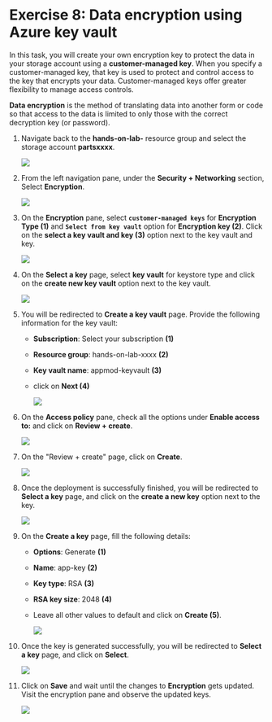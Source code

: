 # Exercise 8: Data encryption using Azure key vault

In this task, you will create your own encryption key to protect the data in your storage account using a **customer-managed key**. When you specify a customer-managed key, that key is used to protect and control access to the key that encrypts your data. Customer-managed keys offer greater flexibility to manage access controls. 

**Data encryption** is the method of translating data into another form or code so that access to the data is limited to only those with the correct decryption key (or password). 

1. Navigate back to the **hands-on-lab-** resource group and select the storage account **partsxxxx**.

   ![](media/lab8_01.png)
   
2. From the left navigation pane, under the **Security + Networking** section, Select **Encryption**.

   ![](media/lab8_02.png)
   
3. On the **Encryption** pane, select **`customer-managed keys`** for **Encryption Type (1)** and **`Select from key vault`** option for **Encryption key (2)**. Click on the **select a key vault and key (3)** option next to the key vault and key.

   ![](media/lab8_03.png)
   
4. On the **Select a key** page, select **key vault** for keystore type and click on the **create new key vault** option next to the key vault.

   ![](media/ex5-task4-03.png)
   
5. You will be redirected to **Create a key vault** page. Provide the following information for the key vault:

   - **Subscription**: Select your subscription **(1)**
   
   - **Resource group**: hands-on-lab-xxxx **(2)**
   
   - **Key vault name**: appmod-keyvault **(3)**
   
   - click on **Next (4)**
  
     ![](media/lab8_04.png)
  
6. On the **Access policy** pane, check all the options under **Enable access to:** and click on **Review + create**.

   ![](media/lab8_05.png)
   
7. On the "Review + create" page, click on **Create**.

   ![](media/lab8_06.png)
  
7. Once the deployment is successfully finished, you will be redirected to **Select a key** page, and click on the **create a new key** option next to the key.

   ![](media/lab8_07.png)
  
8. On the **Create a key** page, fill the following details:

   - **Options**: Generate **(1)**
   
   - **Name**: app-key **(2)**
   
   - **Key type**: RSA **(3)**
   
   - **RSA key size**: 2048 **(4)**
   
   - Leave all other values to default and click on **Create (5)**.

     ![](media/lab8_08.png)
  
9. Once the key is generated successfully, you will be redirected to **Select a key** page, and click on **Select**.

   ![](media/lab8_09.png)
   
10. Click on **Save** and wait until the changes to **Encryption** gets updated. Visit the encryption pane and observe the updated keys.

    ![](media/lab8_10.png)